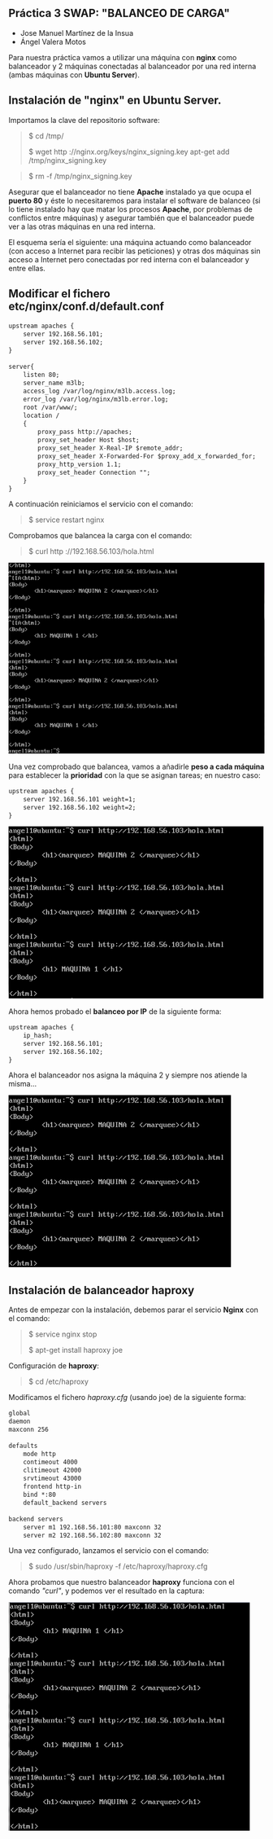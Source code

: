
## **Práctica 3 SWAP: "BALANCEO DE CARGA"** ##

 - Jose Manuel Martínez de la Insua
 - Ángel Valera Motos

Para nuestra práctica vamos a utilizar una máquina con **nginx** como balanceador y 2 máquinas conectadas al balanceador por una red interna (ambas máquinas con **Ubuntu Server**).

## Instalación de "nginx" en Ubuntu Server. ##

Importamos la clave del repositorio software:

> $ cd /tmp/
> 
> $ wget http ://nginx.org/keys/nginx_signing.key apt-get add /tmp/nginx_signing.key

> $ rm -f /tmp/nginx_signing.key

Asegurar que el balanceador no tiene **Apache** instalado ya que ocupa el **puerto 80** y éste lo necesitaremos para instalar el software de balanceo (si lo tiene instalado hay que matar los procesos **Apache**, por problemas de conflictos entre máquinas) y asegurar también que el balanceador puede ver a las otras máquinas en una red interna.

El esquema sería el siguiente: una máquina actuando como balanceador (con acceso a Internet para recibir las peticiones) y otras dos máquinas sin acceso a Internet pero conectadas por red interna con el balanceador y entre ellas.

## Modificar el fichero etc/nginx/conf.d/default.conf ##

    upstream apaches {
 		server 192.168.56.101;
		server 192.168.56.102;	
	}

	server{
 		listen 80;
 		server_name m3lb;
 		access_log /var/log/nginx/m3lb.access.log;
 		error_log /var/log/nginx/m3lb.error.log;
 		root /var/www/;
 		location /
 		{
 			proxy_pass http://apaches;
 			proxy_set_header Host $host;
 			proxy_set_header X-Real-IP $remote_addr;
 			proxy_set_header X-Forwarded-For $proxy_add_x_forwarded_for;
 			proxy_http_version 1.1;
 			proxy_set_header Connection "";
 		}
	}


A continuación reiniciamos el servicio con el comando:

> $ service restart nginx

Comprobamos que balancea la carga con el comando:

> $ curl http ://192.168.56.103/hola.html 

![enter image description here](https://raw.githubusercontent.com/insua1990/SWAP/master/PRACTICAS/pr3/imgpr3/Balanceo_NGINX.PNG)

Una vez comprobado que balancea, vamos a añadirle **peso a cada máquina** para establecer la **prioridad** con la que se asignan tareas; en nuestro caso:

    upstream apaches {
 		server 192.168.56.101 weight=1;
		server 192.168.56.102 weight=2;	
	}

![enter image description here](https://raw.githubusercontent.com/insua1990/SWAP/master/PRACTICAS/pr3/imgpr3/Balanceo_Nginx_peso.PNG)

Ahora hemos probado el **balanceo por IP** de la siguiente forma:

    upstream apaches {
		ip_hash;
 		server 192.168.56.101;
		server 192.168.56.102;	
	}

Ahora el balanceador nos asigna la máquina 2 y siempre nos atiende la misma...

![enter image description here](https://raw.githubusercontent.com/insua1990/SWAP/master/PRACTICAS/pr3/imgpr3/B_Nginx_iphash.PNG)


## Instalación de balanceador haproxy ##

Antes de empezar con la instalación, debemos parar el servicio **Nginx** con el comando:

> $ service nginx stop
> 
> $ apt-get install haproxy joe

Configuración de **haproxy**:

> $ cd /etc/haproxy

Modificamos el fichero *haproxy.cfg* (usando joe) de la siguiente forma:

    global
	daemon
	maxconn 256

    defaults
    	mode http
    	contimeout 4000
    	clitimeout 42000
    	srvtimeout 43000
    	frontend http-in
    	bind *:80
    	default_backend servers

    backend servers
    	server m1 192.168.56.101:80 maxconn 32
    	server m2 192.168.56.102:80 maxconn 32 


Una vez configurado, lanzamos el servicio con el comando:

> $ sudo /usr/sbin/haproxy -f /etc/haproxy/haproxy.cfg

Ahora probamos que nuestro balanceador **haproxy** funciona con el comando *"curl"*, y podemos ver el resultado en la captura:

![enter image description here](https://raw.githubusercontent.com/insua1990/SWAP/master/PRACTICAS/pr3/imgpr3/B_Haproxy.PNG)


